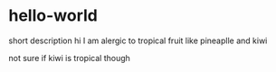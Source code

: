 # hello-world
short description
hi I am alergic to tropical fruit like pineaplle and kiwi

not sure if kiwi is tropical though
